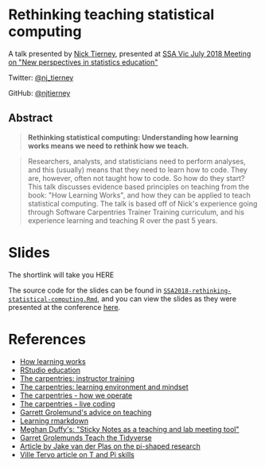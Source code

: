 # Rethinking teaching statistical computing

A talk presented by [Nick Tierney](http://www.njtierney.com/), presented at [SSA Vic July 2018 Meeting on "New perspectives in statistics education"](https://www.meetup.com/Statistical-Society-of-Australia-Victorian-Branch/events/252354582/)

Twitter: [\@nj_tierney](https://twitter.com/nj_tierney)

GitHub: [\@njtierney](https://github.com/njtierney)

## Abstract

> **Rethinking statistical computing: Understanding how learning works means we need to rethink how we teach.**

> Researchers, analysts, and statisticians need to perform analyses, and
this (usually) means that they need to learn how to code. They are,
however, often not taught how to code. So how do they start? This talk
discusses evidence based principles on teaching from the book: "How
Learning Works", and how they can be applied to teach statistical
computing. The talk is based off of Nick's experience going through
Software Carpentries Trainer Training curriculum, and his experience
learning and teaching R over the past 5 years.

# Slides

The shortlink will take you HERE

The source code for the slides can be found in [`SSA2018-rethinking-statistical-computing.Rmd`](https://github.com/njtierney/ssa-2018-rethinking-teaching-computing/blob/master/SSA2018-rethinking-statistical-computing.Rmd), and you can view the slides as they were presented at the conference [here](https://talks.updog.co/ssa2018-rethinking-statistical-computing/ssa2018-rethinking-statistical-computing.html#1).

# References

- [How learning works](https://www.amazon.com.au/How-Learning-Works-Research-Based-Principles-ebook/dp/B003IEJZXS)
- [RStudio education](http://github.com/rstudio-education)
- [The carpentries: instructor training](https://carpentries.github.io/instructor-training/)
- [The carpentries: learning environment and mindset](https://carpentries.github.io/instructor-training/09-mindset/index.html)
- [The carpentries - how we operate](https://carpentries.github.io/instructor-training/20-carpentries/index.html)
- [The carpentries - live coding](https://carpentries.github.io/instructor-training/15-live/index.html)
- [Garrett Grolemund's advice on teaching](https://community.rstudio.com/t/looking-for-best-ways-in-teaching-r-to-absolute-beginners/6998/3?u=apreshill)
- [Learning rmarkdown](https://rmarkdown.rstudio.com/lesson-1.html)
- [Meghan Duffy's: "Sticky Notes as a teaching and lab meeting tool"](https://dynamicecology.wordpress.com/2015/01/13/sticky-notes-as-a-teaching-and-lab-meeting-tool/)
- [Garret Grolemunds Teach the Tidyverse](https://github.com/rstudio-education/teach-the-tidyverse/blob/master/01-Two-Ways-to-Teach.pdf)
- [Article by Jake van der Plas on the pi-shaped research](https://jakevdp.github.io/blog/2014/08/22/hacking-academia/)
- [Ville Tervo article on T and Pi skills](https://futurice.com/blog/from-t-to-pi-design-skill-expectations-in-change)
